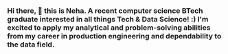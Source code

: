 ### Hi there, 👋 this is Neha. A recent computer science BTech graduate interested in all things Tech & Data Science! :) I'm excited to apply my analytical and problem-solving abilities from my career in production engineering and dependability to the data field. 

